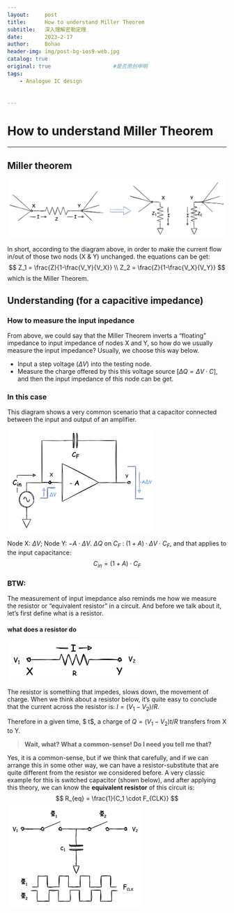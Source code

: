 ```yaml
---
layout:     post
title:      How to understand Miller Theorem
subtitle:   深入理解密勒定理
date:       2023-2-17
author:     Bohao
header-img: img/post-bg-ios9-web.jpg
catalog: true
original: true                    #是否原创申明
tags:
    - Analogue IC design
    

---
```




# How to understand Miller Theorem

---

## Miller theorem

<img src="https://raw.githubusercontent.com/merengueLee/my-gallery/master/imag/20230217170004.png" alt="screenshot 2023-02-17 at 16.59.57" style="zoom:50%;" />

In short, according to the diagram above, in order to make the current flow in/out of those two nods (X & Y) unchanged. the equations can be get:
$$
Z_1 = \frac{Z}{1-\frac{V_Y}{V_X}} \\
Z_2 = \frac{Z}{1-\frac{V_X}{V_Y}}
$$
which is the Miller Theorem.



## Understanding (for a capacitive impedance)

### How to measure the input inpedance

From above, we could say that the Miller Theorem inverts a “floating” impedance to input impedance of nodes X and Y, so how do we usually measure the input impedance? Usually, we choose this way  below.

+ Input a step voltage ($\Delta V$) into the testing node.
+ Measure the charge offered by this this voltage source [$\Delta Q = \Delta V \cdot C$], and then the input impedance of this node can be get.



### In this case

This diagram shows a very common scenario that a capacitor connected between the input and output of an amplifier.

<img src="https://raw.githubusercontent.com/merengueLee/my-gallery/master/imag/20230217220152.png" alt="screenshot 2023-02-17 at 22.01.45" style="zoom:33%;" />

Node X: $\Delta V$;    Node Y: $- A \cdot \Delta V$.
$\Delta Q$ on $C_F$ : $(1+A) \cdot \Delta V \cdot C_F$, and that applies to the input capacitance: 
$$
C_{in} = (1+A) \cdot C_F
$$


### BTW: 

The measurement of input imepdance also reminds me how we measure the resistor or “equivalent resistor” in a circuit. And before we talk about it, let’s first define what is a resistor.

#### what does a resistor do

<img src="https://raw.githubusercontent.com/merengueLee/my-gallery/master/imag/20230217223001.png" alt="screenshot 2023-02-17 at 22.29.53" style="zoom:30%;" />

The resistor is something that impedes, slows down, the movement of charge. When we think about a resistor below, it’s quite easy to conclude that the current across the resistor is: $I = (V_1 - V_2) / R$.

Therefore in a given time, $ t$, a charge of $Q = (V_1 - V_2) t /R$  transfers from X to Y.

> **Wait, what? What a common-sense! Do I need you tell me that?**

Yes, it is a common-sense, but if we think that carefully, and if we can arrange this in some other way, we can have a resistor-substitute that are quite different from the resistor we considered before. A very classic example for this is switched capacitor (shown below), and after applying this theory, we can know the **equivalent resistor** of this  circuit is:
$$
R_{eq} = \frac{1}{C_1 \cdot F_{CLK}} 
$$
<img src="https://raw.githubusercontent.com/merengueLee/my-gallery/master/imag/20230217225306.png" alt="screenshot 2023-02-17 at 22.53.01" style="zoom:30%;" />

























